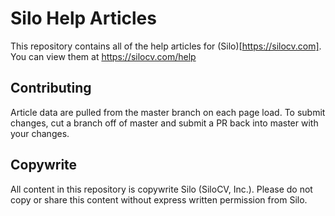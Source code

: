 # Silo Help Articles

This repository contains all of the help articles for (Silo)[https://silocv.com]. You can view them at https://silocv.com/help

## Contributing
Article data are pulled from the master branch on each page load. To submit changes, cut a branch off of master and submit a PR back into master with your changes.

## Copywrite
All content in this repository is copywrite Silo (SiloCV, Inc.). Please do not copy or share this content without express written permission from Silo.
